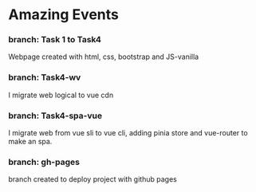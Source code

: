 # Amazing Events

### branch: Task 1 to Task4
Webpage created with html, css, bootstrap and JS-vanilla

### branch: Task4-wv
I migrate web logical to vue cdn

### branch: Task4-spa-vue
I migrate web from vue sli to vue cli, adding pinia store and vue-router to make an spa.

### branch: gh-pages
branch created to deploy project with github pages

